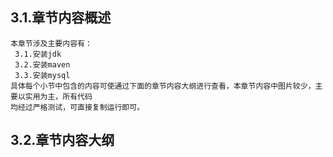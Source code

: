 
## 3.1.章节内容概述
    本章节涉及主要内容有：
     3.1.安装jdk
     3.2.安装maven
     3.3.安装mysql
	具体每个小节中包含的内容可使通过下面的章节内容大纲进行查看，本章节内容中图片较少，主要以实用为主，所有代码
    均经过严格测试，可直接复制运行即可。

## 3.2.章节内容大纲
	
<Markmap localtion="/enhance/markmap/environment/centos/centos7/chapter/centos7-outline5-chapter3.html"/>

